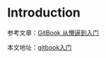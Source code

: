 # Introduction

参考文章：[GitBook 从懵逼到入门](https://blog.csdn.net/lu_embedded/article/details/81100704) 

本文地址：[gitbook入门](https://www.jianshu.com/p/dc53e589897a)
